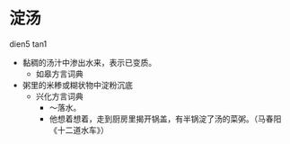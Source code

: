 # 淀汤
dien5 tan1
+ 黏稠的汤汁中渗出水来，表示已变质。
  * 如皋方言词典
+ 粥里的米糁或糊状物中淀粉沉底
  * 兴化方言词典
    - ～落水。
    - 他想着想着，走到厨房里揭开锅盖，有半锅淀了汤的菜粥。（马春阳《十二道水车》）
